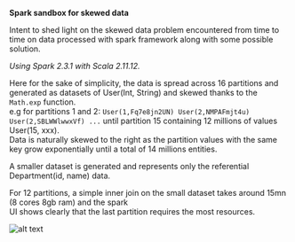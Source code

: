 **Spark sandbox for skewed data**

Intent to shed light on the skewed data problem encountered from time to time 
on data processed with spark framework along with some possible solution.

_Using Spark 2.3.1 with Scala 2.11.12._

Here for the sake of simplicity, the data is spread across 16 partitions and generated as datasets 
of User(Int, String) and skewed thanks to the `Math.exp` function.\
e.g for partitions 1 and 2: 
`User(1,Fq7e8jn2UN)
 User(2,NMPAFmjt4u)
 User(2,SBLWWlwwxVf)
...`
until partition 15 containing 12 millions of values User(15, xxx).\
Data is naturally skewed to the right as the partition values with the same key
grow exponentially until a total of 14 millions entities.

A smaller dataset is generated and represents only the referential Department(id, name) data.

For 12 partitions, a simple inner join on the small dataset takes around 15mn (8 cores 8gb ram) and the spark \
UI shows clearly that the last partition requires the most resources.

![alt text](http://url/to/img.png)